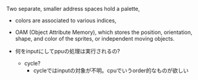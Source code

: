  Two separate, smaller address spaces hold a palette,
  - colors are associated to various indices,
  - OAM (Object Attribute Memory), which stores the position, orientation, shape, and color of the sprites, or independent moving objects.


- 何をinputにしてppuの処理は実行されるの?
  - cycle?
    - cycleではinputの対象が不明。cpuでいうorder的なものが欲しい